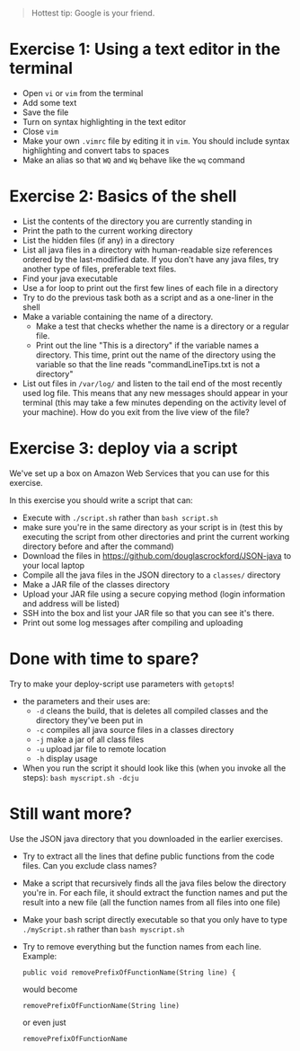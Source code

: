 >Hottest tip: Google is your friend.

# Exercise 1: Using a text editor in the terminal
- Open `vi` or `vim` from the terminal
- Add some text
- Save the file
- Turn on syntax highlighting in the text editor
- Close `vim`
- Make your own `.vimrc` file by editing it in `vim`. You should include syntax
  highlighting and convert tabs to spaces
- Make an alias so that `WQ` and `Wq` behave like the `wq` command

# Exercise 2: Basics of the shell
- List the contents of the directory you are currently standing in
- Print the path to the current working directory
- List the hidden files (if any) in a directory
- List all java files in a directory with human-readable size references ordered
  by the last-modified date. If you don't have any java files, try another type
  of files, preferable text files. 
- Find your java executable
- Use a for loop to print out the first few lines of each file in a directory
- Try to do the previous task both as a script and as a one-liner in the shell
- Make a variable containing the name of a directory. 
  - Make a test that checks whether the name is a directory or a regular file.
  - Print out the line "This is a directory" if the variable names a directory. This time, print out the name of
  the directory using the variable so that the line reads "commandLineTips.txt
  is not a directory"
- List out files in `/var/log/` and listen to the tail end of the most recently
  used log file. This means that any new messages should appear in your
  terminal (this may take a few minutes depending on the activity level of your
  machine). How do you exit from the live view of the file?


# Exercise 3: deploy via a script 
We've set up a box on Amazon Web Services that you can use for this exercise.

In this exercise you should write a script that can:
- Execute with `./script.sh` rather than `bash script.sh`
- make sure you're in the same directory as your script is in (test this by
  executing the script from other directories and print the current working
  directory before and after the command)
- Download the files in https://github.com/douglascrockford/JSON-java to your
  local laptop
- Compile all the java files in the JSON directory to a `classes/`
  directory
- Make a JAR file of the classes directory
- Upload your JAR file using a secure copying method (login information and
  address will be listed) 
- SSH into the box and list your JAR file so that you can see it's there.
- Print out some log messages after compiling and uploading

# Done with time to spare?
Try to make your deploy-script use parameters with `getopt`s! 
- the parameters and their uses are: 
  - `-d` cleans the build, that is deletes all compiled classes and the directory they've been put in
  - `-c` compiles all java source files in a classes directory
  - `-j` make a jar of all class files
  - `-u` upload jar file to remote location
  - `-h` display usage
- When you run the script it should look like this (when you invoke all the steps): 
`bash myscript.sh -dcju`

# Still want more? 
Use the JSON java directory that you downloaded in the earlier exercises. 
- Try to extract all the lines that define public functions from the code files. Can
  you exclude class names?
- Make a script that recursively finds all the java files below the directory
  you're in. For each file, it should extract the function names and put the
  result into a new file (all the function names from all files into one file)
- Make your bash script directly executable so that you only have to type
  `./myScript.sh` rather than `bash myscript.sh`
- Try to remove everything but the function names from each line. Example:

  ```
  public void removePrefixOfFunctionName(String line) {
  ```
    
  would become
  
  ```
  removePrefixOfFunctionName(String line)
  ```
  
  or even just
  
  ```
  removePrefixOfFunctionName
  ```
